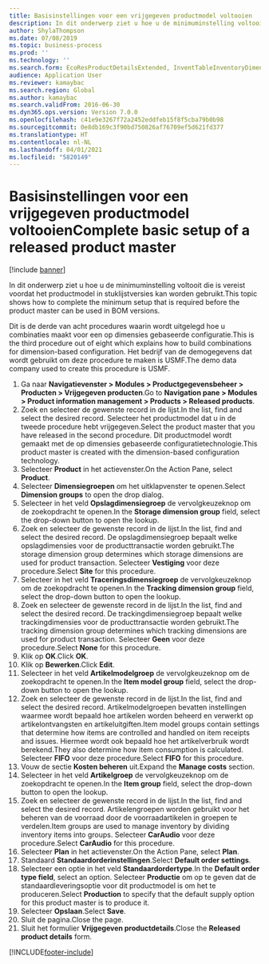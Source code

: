 ```yaml
---
title: Basisinstellingen voor een vrijgegeven productmodel voltooien
description: In dit onderwerp ziet u hoe u de minimuminstelling voltooit die is vereist voordat het productmodel in stuklijstversies kan worden gebruikt.
author: ShylaThompson
ms.date: 07/08/2019
ms.topic: business-process
ms.prod: ''
ms.technology: ''
ms.search.form: EcoResProductDetailsExtended, InventTableInventoryDimensionGroups, InventItemOrderSetup
audience: Application User
ms.reviewer: kamaybac
ms.search.region: Global
ms.author: kamaybac
ms.search.validFrom: 2016-06-30
ms.dyn365.ops.version: Version 7.0.0
ms.openlocfilehash: c41e9e3267f72a2452eddfeb15f8f5cba79b0b98
ms.sourcegitcommit: 0e8db169c3f90bd750826af76709ef5d621fd377
ms.translationtype: HT
ms.contentlocale: nl-NL
ms.lasthandoff: 04/01/2021
ms.locfileid: "5820149"
---
```

# <a name="complete-basic-setup-of-a-released-product-master"></a><span data-ttu-id="5284c-103">Basisinstellingen voor een vrijgegeven productmodel voltooien</span><span class="sxs-lookup"><span data-stu-id="5284c-103">Complete basic setup of a released product master</span></span>

[!include [banner](../../includes/banner.md)]

<span data-ttu-id="5284c-104">In dit onderwerp ziet u hoe u de minimuminstelling voltooit die is vereist voordat het productmodel in stuklijstversies kan worden gebruikt.</span><span class="sxs-lookup"><span data-stu-id="5284c-104">This topic shows how to complete the minimum setup that is required before the product master can be used in BOM versions.</span></span>

<span data-ttu-id="5284c-105">Dit is de derde van acht procedures waarin wordt uitgelegd hoe u combinaties maakt voor een op dimensies gebaseerde configuratie.</span><span class="sxs-lookup"><span data-stu-id="5284c-105">This is the third procedure out of eight which explains how to build combinations for dimension-based configuration.</span></span> <span data-ttu-id="5284c-106">Het bedrijf van de demogegevens dat wordt gebruikt om deze procedure te maken is USMF.</span><span class="sxs-lookup"><span data-stu-id="5284c-106">The demo data company used to create this procedure is USMF.</span></span>

1. <span data-ttu-id="5284c-107">Ga naar **Navigatievenster > Modules > Productgegevensbeheer > Producten > Vrijgegeven producten**.</span><span class="sxs-lookup"><span data-stu-id="5284c-107">Go to **Navigation pane > Modules > Product information management > Products > Released products**.</span></span>
2. <span data-ttu-id="5284c-108">Zoek en selecteer de gewenste record in de lijst.</span><span class="sxs-lookup"><span data-stu-id="5284c-108">In the list, find and select the desired record.</span></span> <span data-ttu-id="5284c-109">Selecteer het productmodel dat u in de tweede procedure hebt vrijgegeven.</span><span class="sxs-lookup"><span data-stu-id="5284c-109">Select the product master that you have released in the second procedure.</span></span> <span data-ttu-id="5284c-110">Dit productmodel wordt gemaakt met de op dimensies gebaseerde configuratietechnologie.</span><span class="sxs-lookup"><span data-stu-id="5284c-110">This product master is created with the dimension-based configuration technology.</span></span>  
3. <span data-ttu-id="5284c-111">Selecteer **Product** in het actievenster.</span><span class="sxs-lookup"><span data-stu-id="5284c-111">On the Action Pane, select **Product**.</span></span>
4. <span data-ttu-id="5284c-112">Selecteer **Dimensiegroepen** om het uitklapvenster te openen.</span><span class="sxs-lookup"><span data-stu-id="5284c-112">Select **Dimension groups** to open the drop dialog.</span></span>
5. <span data-ttu-id="5284c-113">Selecteer in het veld **Opslagdimensiegroep** de vervolgkeuzeknop om de zoekopdracht te openen.</span><span class="sxs-lookup"><span data-stu-id="5284c-113">In the **Storage dimension group** field, select the drop-down button to open the lookup.</span></span>
6. <span data-ttu-id="5284c-114">Zoek en selecteer de gewenste record in de lijst.</span><span class="sxs-lookup"><span data-stu-id="5284c-114">In the list, find and select the desired record.</span></span> <span data-ttu-id="5284c-115">De opslagdimensiegroep bepaalt welke opslagdimensies voor de producttransactie worden gebruikt.</span><span class="sxs-lookup"><span data-stu-id="5284c-115">The storage dimension group determines which storage dimensions are used for product transaction.</span></span> <span data-ttu-id="5284c-116">Selecteer **Vestiging** voor deze procedure.</span><span class="sxs-lookup"><span data-stu-id="5284c-116">Select **Site** for this procedure.</span></span>  
7. <span data-ttu-id="5284c-117">Selecteer in het veld **Traceringsdimensiegroep** de vervolgkeuzeknop om de zoekopdracht te openen.</span><span class="sxs-lookup"><span data-stu-id="5284c-117">In the **Tracking dimension group** field, select the drop-down button to open the lookup.</span></span>
8. <span data-ttu-id="5284c-118">Zoek en selecteer de gewenste record in de lijst.</span><span class="sxs-lookup"><span data-stu-id="5284c-118">In the list, find and select the desired record.</span></span> <span data-ttu-id="5284c-119">De trackingdimensiegroep bepaalt welke trackingdimensies voor de producttransactie worden gebruikt.</span><span class="sxs-lookup"><span data-stu-id="5284c-119">The tracking dimension group determines which tracking dimensions are used for product transaction.</span></span> <span data-ttu-id="5284c-120">Selecteer **Geen** voor deze procedure.</span><span class="sxs-lookup"><span data-stu-id="5284c-120">Select **None** for this procedure.</span></span>  
9. <span data-ttu-id="5284c-121">Klik op **OK**.</span><span class="sxs-lookup"><span data-stu-id="5284c-121">Click **OK**.</span></span>
10. <span data-ttu-id="5284c-122">Klik op **Bewerken**.</span><span class="sxs-lookup"><span data-stu-id="5284c-122">Click **Edit**.</span></span>
11. <span data-ttu-id="5284c-123">Selecteer in het veld **Artikelmodelgroep** de vervolgkeuzeknop om de zoekopdracht te openen.</span><span class="sxs-lookup"><span data-stu-id="5284c-123">In the **Item model group** field, select the drop-down button to open the lookup.</span></span>
12. <span data-ttu-id="5284c-124">Zoek en selecteer de gewenste record in de lijst.</span><span class="sxs-lookup"><span data-stu-id="5284c-124">In the list, find and select the desired record.</span></span> <span data-ttu-id="5284c-125">Artikelmodelgroepen bevatten instellingen waarmee wordt bepaald hoe artikelen worden beheerd en verwerkt op artikelontvangsten en artikeluitgiften.</span><span class="sxs-lookup"><span data-stu-id="5284c-125">Item model groups contain settings that determine how items are controlled and handled on item receipts and issues.</span></span> <span data-ttu-id="5284c-126">Hiermee wordt ook bepaald hoe het artikelverbruik wordt berekend.</span><span class="sxs-lookup"><span data-stu-id="5284c-126">They also determine how item consumption is calculated.</span></span> <span data-ttu-id="5284c-127">Selecteer **FIFO** voor deze procedure.</span><span class="sxs-lookup"><span data-stu-id="5284c-127">Select **FIFO** for this procedure.</span></span>  
13. <span data-ttu-id="5284c-128">Vouw de sectie **Kosten beheren** uit.</span><span class="sxs-lookup"><span data-stu-id="5284c-128">Expand the **Manage costs** section.</span></span>
14. <span data-ttu-id="5284c-129">Selecteer in het veld **Artikelgroep** de vervolgkeuzeknop om de zoekopdracht te openen.</span><span class="sxs-lookup"><span data-stu-id="5284c-129">In the **Item group** field, select the drop-down button to open the lookup.</span></span>
15. <span data-ttu-id="5284c-130">Zoek en selecteer de gewenste record in de lijst.</span><span class="sxs-lookup"><span data-stu-id="5284c-130">In the list, find and select the desired record.</span></span> <span data-ttu-id="5284c-131">Artikelengroepen worden gebruikt voor het beheren van de voorraad door de voorraadartikelen in groepen te verdelen.</span><span class="sxs-lookup"><span data-stu-id="5284c-131">Item groups are used to manage inventory by dividing inventory items into groups.</span></span> <span data-ttu-id="5284c-132">Selecteer **CarAudio** voor deze procedure.</span><span class="sxs-lookup"><span data-stu-id="5284c-132">Select **CarAudio** for this procedure.</span></span>  
16. <span data-ttu-id="5284c-133">Selecteer **Plan** in het actievenster.</span><span class="sxs-lookup"><span data-stu-id="5284c-133">On the Action Pane, select **Plan**.</span></span>
17. <span data-ttu-id="5284c-134">Standaard **Standaardorderinstellingen**.</span><span class="sxs-lookup"><span data-stu-id="5284c-134">Select **Default order settings**.</span></span>
18. <span data-ttu-id="5284c-135">Selecteer een optie in het veld **Standaardordertype**.</span><span class="sxs-lookup"><span data-stu-id="5284c-135">In the **Default order type field**, select an option.</span></span> <span data-ttu-id="5284c-136">Selecteer **Productie** om op te geven dat de standaardleveringsoptie voor dit productmodel is om het te produceren.</span><span class="sxs-lookup"><span data-stu-id="5284c-136">Select **Production** to specify that the default supply option for this product master is to produce it.</span></span>  
19. <span data-ttu-id="5284c-137">Selecteer **Opslaan**.</span><span class="sxs-lookup"><span data-stu-id="5284c-137">Select **Save**.</span></span>
20. <span data-ttu-id="5284c-138">Sluit de pagina.</span><span class="sxs-lookup"><span data-stu-id="5284c-138">Close the page.</span></span>
21. <span data-ttu-id="5284c-139">Sluit het formulier **Vrijgegeven productdetails**.</span><span class="sxs-lookup"><span data-stu-id="5284c-139">Close the **Released product details** form.</span></span>



[!INCLUDE[footer-include](../../../includes/footer-banner.md)]